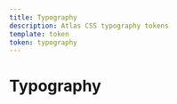 ```yaml
---
title: Typography
description: Atlas CSS typography tokens
template: token
token: typography
---
```


# Typography
